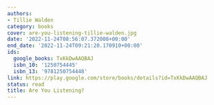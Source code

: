 ```yaml
---
authors:
- Tillie Walden
category: books
cover: are-you-listening-tillie-walden.jpg
date: '2022-11-24T08:56:07.372008+00:00'
end_date: '2022-11-24T09:21:20.170910+00:00'
ids:
  google_books: TxKkDwAAQBAJ
  isbn_10: '1250754445'
  isbn_13: '9781250754448'
link: https://play.google.com/store/books/details?id=TxKkDwAAQBAJ
status: read
title: Are You Listening?
---
```

